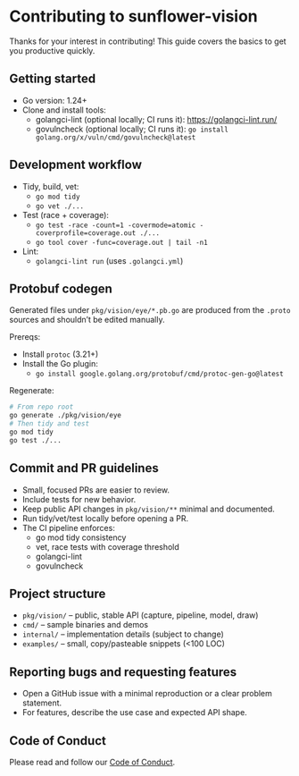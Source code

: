# Contributing to sunflower-vision

Thanks for your interest in contributing! This guide covers the basics to get you productive quickly.

## Getting started

- Go version: 1.24+
- Clone and install tools:
  - golangci-lint (optional locally; CI runs it): https://golangci-lint.run/
  - govulncheck (optional locally; CI runs it): `go install golang.org/x/vuln/cmd/govulncheck@latest`

## Development workflow

- Tidy, build, vet:
  - `go mod tidy`
  - `go vet ./...`
- Test (race + coverage):
  - `go test -race -count=1 -covermode=atomic -coverprofile=coverage.out ./...`
  - `go tool cover -func=coverage.out | tail -n1`
- Lint:
  - `golangci-lint run` (uses `.golangci.yml`)

## Protobuf codegen

Generated files under `pkg/vision/eye/*.pb.go` are produced from the `.proto` sources and shouldn’t be edited manually.

Prereqs:
- Install `protoc` (3.21+)
- Install the Go plugin:
  - `go install google.golang.org/protobuf/cmd/protoc-gen-go@latest`

Regenerate:
```bash
# From repo root
go generate ./pkg/vision/eye
# Then tidy and test
go mod tidy
go test ./...
```

## Commit and PR guidelines

- Small, focused PRs are easier to review.
- Include tests for new behavior.
- Keep public API changes in `pkg/vision/**` minimal and documented.
- Run tidy/vet/test locally before opening a PR.
- The CI pipeline enforces:
  - go mod tidy consistency
  - vet, race tests with coverage threshold
  - golangci-lint
  - govulncheck

## Project structure

- `pkg/vision/` – public, stable API (capture, pipeline, model, draw)
- `cmd/` – sample binaries and demos
- `internal/` – implementation details (subject to change)
- `examples/` – small, copy/pasteable snippets (<100 LOC)

## Reporting bugs and requesting features

- Open a GitHub issue with a minimal reproduction or a clear problem statement.
- For features, describe the use case and expected API shape.

## Code of Conduct

Please read and follow our [Code of Conduct](CODE_OF_CONDUCT.md).
